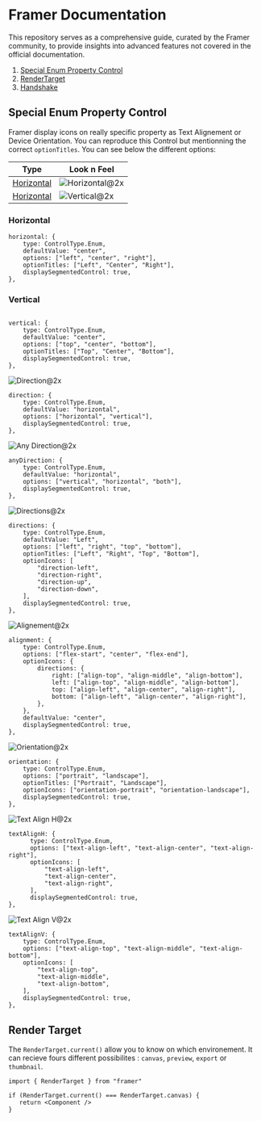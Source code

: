 # Framer Documentation

This repository serves as a comprehensive guide, curated by the Framer community, to provide insights into advanced features not covered in the official documentation.

1. [Special Enum Property Control](#special-enum-property-control)
2. [RenderTarget](#render-target)
3. [Handshake](https://site-dsmwifrws-framer-app.vercel.app/developers/guides/handshake/)



## Special Enum Property Control

Framer display icons on really specific property as Text Alignement or Device Orientation. You can reproduce this Control but mentionning the correct `optionTitles`. You can see below the different options:

| Type | Look n Feel |
|-|-|
|[Horizontal](#Horizontal)|![Horizontal@2x](https://github.com/VictorienDotNet/Framer-Components-Documentaion/assets/5654077/772df766-8816-4749-8308-111218db7450)|
| [Horizontal](#Horizontal) |![Vertical@2x](https://github.com/VictorienDotNet/Framer-Components-Documentaion/assets/5654077/b7cfb8f0-b88e-4e57-9ad7-a46d63f75287)|





### Horizontal
```
horizontal: {
    type: ControlType.Enum,
    defaultValue: "center",
    options: ["left", "center", "right"],
    optionTitles: ["Left", "Center", "Right"],
    displaySegmentedControl: true,
},
```
### Vertical
```

vertical: {
    type: ControlType.Enum,
    defaultValue: "center",
    options: ["top", "center", "bottom"],
    optionTitles: ["Top", "Center", "Bottom"],
    displaySegmentedControl: true,
},
```

![Direction@2x](https://github.com/VictorienDotNet/Framer-Components-Documentaion/assets/5654077/f81e1a15-92ce-4015-9131-5fb30448c9fd)
```
direction: {
    type: ControlType.Enum,
    defaultValue: "horizontal",
    options: ["horizontal", "vertical"],
    displaySegmentedControl: true,
},
```

![Any Direction@2x](https://github.com/VictorienDotNet/Framer-Components-Documentaion/assets/5654077/b17c2e11-cf7e-49eb-bac0-515f1bebcaea)
```
anyDirection: {
    type: ControlType.Enum,
    defaultValue: "horizontal",
    options: ["vertical", "horizontal", "both"],
    displaySegmentedControl: true,
},
```

![Directions@2x](https://github.com/VictorienDotNet/Framer-Components-Documentaion/assets/5654077/b22bce89-7069-4533-824a-0dd720ed1421)
```
directions: {
    type: ControlType.Enum,
    defaultValue: "Left",
    options: ["left", "right", "top", "bottom"],
    optionTitles: ["Left", "Right", "Top", "Bottom"],
    optionIcons: [
        "direction-left",
        "direction-right",
        "direction-up",
        "direction-down",
    ],
    displaySegmentedControl: true,
},
```

![Alignement@2x](https://github.com/VictorienDotNet/Framer-Components-Documentaion/assets/5654077/b39816fb-72aa-496a-954c-c8f0d4462eaa)
```
alignment: {
    type: ControlType.Enum,
    options: ["flex-start", "center", "flex-end"],
    optionIcons: {
        directions: {
            right: ["align-top", "align-middle", "align-bottom"],
            left: ["align-top", "align-middle", "align-bottom"],
            top: ["align-left", "align-center", "align-right"],
            bottom: ["align-left", "align-center", "align-right"],
        },
    },
    defaultValue: "center",
    displaySegmentedControl: true,
},
```

![Orientation@2x](https://github.com/VictorienDotNet/Framer-Components-Documentaion/assets/5654077/fa6dff83-5fae-4590-926d-0399374c59c8)
```
orientation: {
    type: ControlType.Enum,
    options: ["portrait", "landscape"],
    optionTitles: ["Portrait", "Landscape"],
    optionIcons: ["orientation-portrait", "orientation-landscape"],
    displaySegmentedControl: true,
},
```

![Text Align H@2x](https://github.com/VictorienDotNet/Framer-Components-Documentaion/assets/5654077/c73b3b5f-da72-4963-aadc-a3490236ff28)
```
textAlignH: {
      type: ControlType.Enum,
      options: ["text-align-left", "text-align-center", "text-align-right"],
      optionIcons: [
          "text-align-left",
          "text-align-center",
          "text-align-right",
      ],
      displaySegmentedControl: true,
},
```

![Text Align V@2x](https://github.com/VictorienDotNet/Framer-Components-Documentaion/assets/5654077/5cbc73d4-3bff-4188-826c-506670499999)
```
textAlignV: {
    type: ControlType.Enum,
    options: ["text-align-top", "text-align-middle", "text-align-bottom"],
    optionIcons: [
        "text-align-top",
        "text-align-middle",
        "text-align-bottom",
    ],
    displaySegmentedControl: true,
},
```

## Render Target

The `RenderTarget.current()` allow you to know on which environement. It can recieve fours different possibilites : `canvas`, `preview`, `export` or `thumbnail`.



```
import { RenderTarget } from "framer"

if (RenderTarget.current() === RenderTarget.canvas) {
   return <Component />
}
```



   
